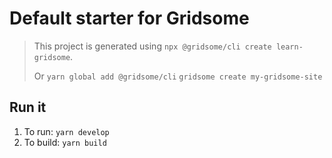 # Default starter for Gridsome

> This project is generated using `npx @gridsome/cli create learn-gridsome`.
>
> Or
> `yarn global add @gridsome/cli`
> `gridsome create my-gridsome-site`

## Run it

1. To run: `yarn develop`
2. To build: `yarn build`
